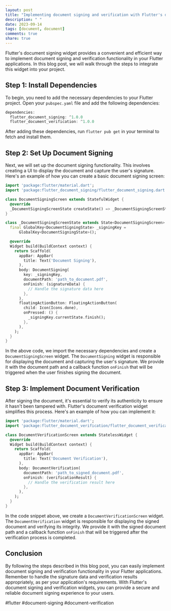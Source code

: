 ```yaml
---
layout: post
title: "Implementing document signing and verification with Flutter's document signing widget"
description: " "
date: 2023-09-14
tags: [document, document]
comments: true
share: true
---
```


Flutter's document signing widget provides a convenient and efficient way to implement document signing and verification functionality in your Flutter applications. In this blog post, we will walk through the steps to integrate this widget into your project.

## Step 1: Install Dependencies

To begin, you need to add the necessary dependencies to your Flutter project. Open your `pubspec.yaml` file and add the following dependencies:

```dart
dependencies:
  flutter_document_signing: ^1.0.0
  flutter_document_verification: ^1.0.0
```

After adding these dependencies, run `flutter pub get` in your terminal to fetch and install them.

## Step 2: Set Up Document Signing

Next, we will set up the document signing functionality. This involves creating a UI to display the document and capture the user's signature. Here's an example of how you can create a basic document signing screen:

```dart
import 'package:flutter/material.dart';
import 'package:flutter_document_signing/flutter_document_signing.dart';

class DocumentSigningScreen extends StatefulWidget {
  @override
  _DocumentSigningScreenState createState() => _DocumentSigningScreenState();
}

class _DocumentSigningScreenState extends State<DocumentSigningScreen> {
  final GlobalKey<DocumentSigningState> _signingKey =
      GlobalKey<DocumentSigningState>();

  @override
  Widget build(BuildContext context) {
    return Scaffold(
      appBar: AppBar(
        title: Text('Document Signing'),
      ),
      body: DocumentSigning(
        key: _signingKey,
        documentPath: 'path_to_document.pdf',
        onFinish: (signatureData) {
          // Handle the signature data here
        },
      ),
      floatingActionButton: FloatingActionButton(
        child: Icon(Icons.done),
        onPressed: () {
          _signingKey.currentState.finish();
        },
      ),
    );
  }
}
```

In the above code, we import the necessary dependencies and create a `DocumentSigningScreen` widget. The `DocumentSigning` widget is responsible for displaying the document and capturing the user's signature. We provide it with the document path and a callback function `onFinish` that will be triggered when the user finishes signing the document.

## Step 3: Implement Document Verification

After signing the document, it's essential to verify its authenticity to ensure it hasn't been tampered with. Flutter's document verification widget simplifies this process. Here's an example of how you can implement it:

```dart
import 'package:flutter/material.dart';
import 'package:flutter_document_verification/flutter_document_verification.dart';

class DocumentVerificationScreen extends StatelessWidget {
  @override
  Widget build(BuildContext context) {
    return Scaffold(
      appBar: AppBar(
        title: Text('Document Verification'),
      ),
      body: DocumentVerification(
        documentPath: 'path_to_signed_document.pdf',
        onFinish: (verificationResult) {
          // Handle the verification result here
        },
      ),
    );
  }
}
```

In the code snippet above, we create a `DocumentVerificationScreen` widget. The `DocumentVerification` widget is responsible for displaying the signed document and verifying its integrity. We provide it with the signed document path and a callback function `onFinish` that will be triggered after the verification process is completed.

## Conclusion

By following the steps described in this blog post, you can easily implement document signing and verification functionality in your Flutter applications. Remember to handle the signature data and verification results appropriately, as per your application's requirements. With Flutter's document signing and verification widgets, you can provide a secure and reliable document signing experience to your users.

#flutter #document-signing #document-verification
